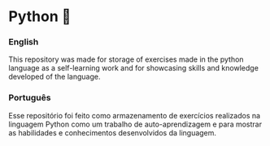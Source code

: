 # Python :snake: 

### English 

This repository was made for storage of exercises made in the python language as a self-learning work and for showcasing skills and knowledge developed of the language.

### Português

Esse repositório foi feito como armazenamento de exercícios realizados na linguagem Python como um trabalho de auto-aprendizagem e para mostrar as habilidades e conhecimentos desenvolvidos da linguagem.

